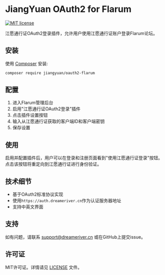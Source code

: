 # JiangYuan OAuth2 for Flarum

[![MIT license](https://img.shields.io/badge/license-MIT-blue.svg)](https://github.com/jiangyuan/flarum-oauth2/blob/main/LICENSE)

江愿通行证OAuth2登录插件，允许用户使用江愿通行证账户登录Flarum论坛。

## 安装

使用 [Composer](https://getcomposer.org/) 安装:

```bash
composer require jiangyuan/oauth2-flarum
```

## 配置

1. 进入Flarum管理后台
2. 启用"江愿通行证OAuth2登录"插件
3. 点击插件设置按钮
4. 输入从江愿通行证获取的客户端ID和客户端密钥
5. 保存设置

## 使用

启用并配置插件后，用户可以在登录和注册页面看到"使用江愿通行证登录"按钮。点击该按钮将重定向到江愿通行证进行身份验证。

## 技术细节

- 基于OAuth2标准协议实现
- 使用`https://auth.dreameriver.cn`作为认证服务器地址
- 支持中英文界面

## 支持

如有问题，请联系 [support@dreameriver.cn](mailto:support@dreameriver.cn) 或在GitHub上提交issue。

## 许可证

MIT许可证。详情请见 [LICENSE](LICENSE) 文件。